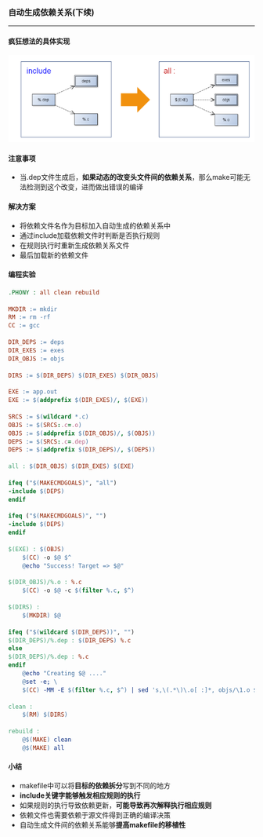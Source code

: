 ### 自动生成依赖关系(下续)

****

#### 疯狂想法的具体实现

![image-20210428221100827](第十四课-自动生成依赖关系(续).assets/image-20210428221100827.png)

#### 注意事项

* 当.dep文件生成后，**如果动态的改变头文件间的依赖关系**，那么make可能无法检测到这个改变，进而做出错误的编译

#### 解决方案

* 将依赖文件名作为目标加入自动生成的依赖关系中
* 通过include加载依赖文件时判断是否执行规则
* 在规则执行时重新生成依赖关系文件
* 最后加载新的依赖文件

#### 编程实验

```makefile
.PHONY : all clean rebuild

MKDIR := mkdir
RM := rm -rf
CC := gcc

DIR_DEPS := deps
DIR_EXES := exes
DIR_OBJS := objs

DIRS := $(DIR_DEPS) $(DIR_EXES) $(DIR_OBJS)

EXE := app.out
EXE := $(addprefix $(DIR_EXES)/, $(EXE))

SRCS := $(wildcard *.c)
OBJS := $(SRCS:.c=.o)
OBJS := $(addprefix $(DIR_OBJS)/, $(OBJS))
DEPS := $(SRCS:.c=.dep)
DEPS := $(addprefix $(DIR_DEPS)/, $(DEPS))

all : $(DIR_OBJS) $(DIR_EXES) $(EXE)
	
ifeq ("$(MAKECMDGOALS)", "all")
-include $(DEPS)
endif

ifeq ("$(MAKECMDGOALS)", "")
-include $(DEPS)
endif

$(EXE) : $(OBJS)
	$(CC) -o $@ $^
	@echo "Success! Target => $@"

$(DIR_OBJS)/%.o : %.c
	$(CC) -o $@ -c $(filter %.c, $^)

$(DIRS) :
	$(MKDIR) $@

ifeq ("$(wildcard $(DIR_DEPS))", "")
$(DIR_DEPS)/%.dep : $(DIR_DEPS) %.c
else
$(DIR_DEPS)/%.dep : %.c
endif
	@echo "Creating $@ ...."
	@set -e; \
	$(CC) -MM -E $(filter %.c, $^) | sed 's,\(.*\)\.o[ :]*, objs/\1.o $@ : ,g' > $@

clean :
	$(RM) $(DIRS)

rebuild :
	@$(MAKE) clean
	@$(MAKE) all
```

#### 小结

* makefile中可以将**目标的依赖拆分**写到不同的地方
* **include关键字能够触发相应规则的执行**
* 如果规则的执行导致依赖更新，**可能导致再次解释执行相应规则**
* 依赖文件也需要依赖于源文件得到正确的编译决策
* 自动生成文件间的依赖关系能够**提高makefile的移植性**
